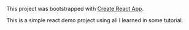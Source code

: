 This project was bootstrapped with [Create React App](https://github.com/facebookincubator/create-react-app).

This is a simple react demo project using all I learned in some tutorial.